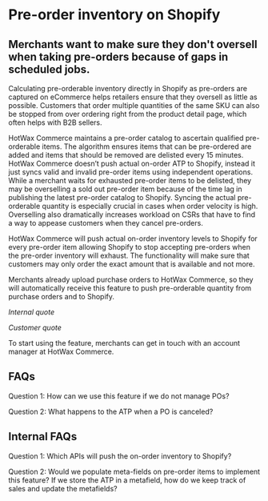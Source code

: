 # Pre-order inventory on Shopify

## Merchants want to make sure they don't oversell when taking pre-orders because of gaps in scheduled jobs.

Calculating pre-orderable inventory directly in Shopify as pre-orders are captured on eCommerce helps retailers ensure that they oversell as little as possible. Customers that order multiple quantities of the same SKU can also be stopped from over ordering right from the product detail page, which often helps with B2B sellers.

HotWax Commerce maintains a pre-order catalog to ascertain qualified pre-orderable items. The algorithm ensures items that can be pre-ordered are added and items that should be removed are delisted every 15 minutes. HotWax Commerce doesn’t push actual on-order ATP to Shopify, instead it just syncs valid and invalid pre-order items using independent operations. While a merchant waits for exhausted pre-order items to be delisted, they may be overselling a sold out pre-order item because of the time lag in publishing the latest pre-order catalog to Shopify. Syncing the actual pre-orderable quantity is especially crucial in cases when order velocity is high. Overselling also dramatically increases workload on CSRs that have to find a way to appease customers when they cancel pre-orders.

HotWax Commerce will push actual on-order inventory levels to Shopify for every pre-order item allowing Shopify to stop accepting pre-orders when the pre-order inventory will exhaust. The functionality will make sure that customers may only order the exact amount that is available and not more.

Merchants already upload purchase orders to HotWax Commerce, so they will automatically receive this feature to push pre-orderable quantity from purchase orders and to Shopify. 

*Internal quote*

*Customer quote*

To start using the feature, merchants can get in touch with an account manager at HotWax Commerce.

## FAQs

Question 1: How can we use this feature if we do not manage POs?

Question 2: What happens to the ATP when a PO is canceled?

## Internal FAQs

Question 1: Which APIs will push the on-order inventory to Shopify?

Question 2:  Would we populate meta-fields on pre-order items to implement this feature?
If we store the ATP in a metafield, how do we keep track of sales and update the metafields?

